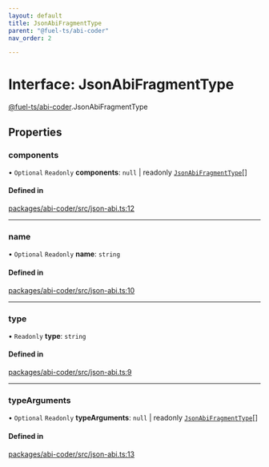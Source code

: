 ```yaml
---
layout: default
title: JsonAbiFragmentType
parent: "@fuel-ts/abi-coder"
nav_order: 2

---
```


# Interface: JsonAbiFragmentType

[@fuel-ts/abi-coder](../index.md).JsonAbiFragmentType

## Properties

### components

• `Optional` `Readonly` **components**: ``null`` \| readonly [`JsonAbiFragmentType`](JsonAbiFragmentType.md)[]

#### Defined in

[packages/abi-coder/src/json-abi.ts:12](https://github.com/FuelLabs/fuels-ts/blob/master/packages/abi-coder/src/json-abi.ts#L12)

___

### name

• `Optional` `Readonly` **name**: `string`

#### Defined in

[packages/abi-coder/src/json-abi.ts:10](https://github.com/FuelLabs/fuels-ts/blob/master/packages/abi-coder/src/json-abi.ts#L10)

___

### type

• `Readonly` **type**: `string`

#### Defined in

[packages/abi-coder/src/json-abi.ts:9](https://github.com/FuelLabs/fuels-ts/blob/master/packages/abi-coder/src/json-abi.ts#L9)

___

### typeArguments

• `Optional` `Readonly` **typeArguments**: ``null`` \| readonly [`JsonAbiFragmentType`](JsonAbiFragmentType.md)[]

#### Defined in

[packages/abi-coder/src/json-abi.ts:13](https://github.com/FuelLabs/fuels-ts/blob/master/packages/abi-coder/src/json-abi.ts#L13)

